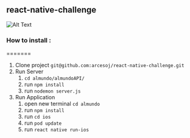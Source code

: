 react-native-challenge
------------

![Alt Text](https://media.giphy.com/media/63KDfgVOyqVboQIKAI/giphy.gif)

### How to install :  

=======
1. Clone project `git@github.com:arcesoj/react-native-challenge.git`
2. Run Server 
    1. `cd almundo/almundoAPI/`
    2. run `npm install`
    3. run `nodemon server.js`
3. Run Application
    1. open new terminal `cd almundo`
    2. run `npm install`
    3. run `cd ios`
    4. run `pod update`
    5. run `react native run-ios` 